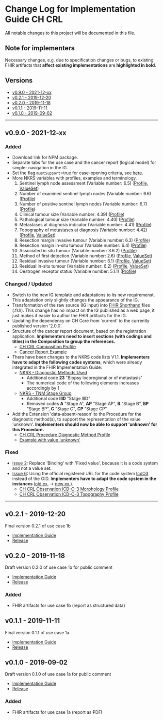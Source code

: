 # Change Log for Implementation Guide CH CRL
All notable changes to this project will be documented in this file.   

## Note for implementers 
Necessary changes, e.g. due to specification changes or bugs, to existing FHIR artifacts that **affect existing implementations** are **highlighted in bold**.

## Versions    
  - [v0.9.0 - 2021-12-xx](#v090---2021-12-xx)
  - [v0.2.1 - 2019-12-20](#v021---2019-12-20)
  - [v0.2.0 - 2019-11-18](#v020---2019-11-18)
  - [v0.1.1 - 2019-11-11](#v011---2019-11-11)
  - [v0.1.0 - 2019-09-02](#v010---2019-09-02)
 
********************************
## v0.9.0 - 2021-12-xx
 
### Added
* Download link for NPM package.
* Separate tabs for the use case and the cancer report (logical model) for simpler navigation in the IG.
* Set the flag `mustSupport`=true for case-opening criteria, see [here](http://build.fhir.org/ig/ahdis/ch-crl/index.html#case-opening-criteria-and-mustsupport).
* More NKRS variables with profiles, examples and terminology.
   1. Sentinel lymph node assessment (Variable number: 6.5) ([Profile](http://build.fhir.org/ig/ahdis/ch-crl/StructureDefinition-ch-crl-observation-sentinellymphnodeassessment.html), [ValueSet](http://build.fhir.org/ig/ahdis/ch-crl/ValueSet-nkrs-sentinellymphnodeassessment.html))
   2. Number of examined sentinel lymph nodes (Variable number: 6.6) ([Profile](http://build.fhir.org/ig/ahdis/ch-crl/StructureDefinition-ch-crl-observation-numberexaminedsentinellymphnodes.html))
   3. Number of positive sentinel lymph nodes (Variable number: 6.7) ([Profile](http://build.fhir.org/ig/ahdis/ch-crl/StructureDefinition-ch-crl-observation-numberpositivesentinellymphnodes.html))
   4. Clinical tumour size (Variable number: 4.39) ([Profile](http://build.fhir.org/ig/ahdis/ch-crl/StructureDefinition-ch-crl-observation-clinicaltumoursize.html))
   5. Pathological tumour size (Variable number: 4.40) ([Profile](http://build.fhir.org/ig/ahdis/ch-crl/StructureDefinition-ch-crl-observation-pathologicaltumoursize.html))   
   6. Metastases at diagnosis indicator (Variable number: 4.41) ([Profile](http://build.fhir.org/ig/ahdis/ch-crl/StructureDefinition-ch-crl-observation-metastasesatdiagnosisindicator.html))  
   7. Topography of metastases at diagnosis (Variable number: 4.42) ([Profile](http://build.fhir.org/ig/ahdis/ch-crl/StructureDefinition-ch-crl-observation-topographymetastasesatdiagnosis.html), [ValueSet](http://build.fhir.org/ig/ahdis/ch-crl/ValueSet-nkrs-topographymetastasesatdiagnosis.html))
   8. Resection margin invasive tumour (Variable number: 6.3) ([Profile](http://build.fhir.org/ig/ahdis/ch-crl/StructureDefinition-ch-crl-observation-resectionmargininvasivetumour.html))  
   9. Resection margin in-situ tumour (Variable number: 6.4) ([Profile](http://build.fhir.org/ig/ahdis/ch-crl/StructureDefinition-ch-crl-observation-resectionmargininsitutumour.html))
   10. Associated in situ tumour (Variable number: 3.6.2) ([Profile](http://build.fhir.org/ig/ahdis/ch-crl/StructureDefinition-ch-crl-observation-associatedinsitutumour.html)) 
   11. Method of first detection (Variable number: 2.6) ([Profile](http://build.fhir.org/ig/ahdis/ch-crl/StructureDefinition-ch-crl-procedure-methodfirstdetection.html), [ValueSet](http://build.fhir.org/ig/ahdis/ch-crl/ValueSet-nkrs-methodfirstdetection.html))
   12. Residual invasive tumour (Variable number: 6.1) ([Profile](http://build.fhir.org/ig/ahdis/ch-crl/StructureDefinition-ch-crl-observation-residualinvasivetumour.html), [ValueSet](http://build.fhir.org/ig/ahdis/ch-crl/ValueSet-nkrs-residualinvasivetumour.html))
   13. Residual in-situ tumour (Variable number: 6.2) ([Profile](http://build.fhir.org/ig/ahdis/ch-crl/StructureDefinition-ch-crl-observation-residualinsitutumour.html), [ValueSet](http://build.fhir.org/ig/ahdis/ch-crl/ValueSet-nkrs-residualinsitutumour.html))
   14. Oestrogen receptor status (Variable number: 5.1.1) ([Profile](http://build.fhir.org/ig/ahdis/ch-crl/StructureDefinition-ch-crl-observation-oestrogenreceptorstatus.html))

### Changed / Updated
* Switch to the new IG template and adaptations to its new requiremenst. This adaptation only slightly changes the appearance of the IG.
* Transformation of the raw source (IG input) into [FHIR Shorthand](http://build.fhir.org/ig/HL7/fhir-shorthand/) files (.fsh). This change has no impact on the IG published as a web page, it just makes it easier to author the FHIR artifacts for the IG.
* Updating the dependency on CH Core from 'current' to the currently published version '2.0.0'.
* Structure of the cancer report document, based on the registration application. **Implementers need to insert sections (with codings and titles) in the Composition to group the references.**
   * [CH CRL Composition Profile](http://build.fhir.org/ig/ahdis/ch-crl/StructureDefinition-ch-crl-composition.html) 
   * [Cancer Report Example](http://build.fhir.org/ig/ahdis/ch-crl/Bundle-BundleStructuredData.html)
* There have been changes to the NKRS code lists V1.1. **Implementers have to adapt the following codes systems**, which were already integrated in the FHIR Implementation Guide: 
   * [NKRS - Diagnostic Methods Used](http://build.fhir.org/ig/ahdis/ch-crl/CodeSystem-nkrs-diagnosticmethodsused.html)
      * Additional code **23** "Biopsy locoregional or of metastasis"
      * The numerical code of the following elements increases accordingly by 1
   * [NKRS - TNM Stage Group](http://build.fhir.org/ig/ahdis/ch-crl/CodeSystem-nkrs-tnmstagegroup.html) 
      * Additional code **IIID** "Stage IIID"
      * Removed codes **A** "Stage A", **AP** "Stage AP", **B** "Stage B", **BP** "Stage BP", **C** "Stage C", **CP** "Stage CP"
* Add the Extension 'data-absent-reason' to the Procedure for the diagnostic method(s), to support the representation of the value 'unknown'. **Implementers should now be able to support 'unknown' for this Procedure.**
   * [CH CRL Procedure Diagnostic Method Profile](http://build.fhir.org/ig/ahdis/ch-crl/branches/master/StructureDefinition-ch-crl-procedure-diagnosticmethod.html)
   * [Example with value 'unknown'](http://build.fhir.org/ig/ahdis/ch-crl/branches/master/Procedure-DiagnosticMethod-Unknown.html)

 
### Fixed
* [Issue 2](https://github.com/ahdis/ch-crl/issues/2): Replace 'Binding' with 'Fixed value', because it is a code system and not a value set.
* [Issue 6](https://github.com/ahdis/ch-crl/issues/6): Using the official registered URL for the code system [IcdO3](https://terminology.hl7.org/CodeSystem-icd-o-3.html) instead of the OID. **Implementers have to adapt the code system in the instances** ([old ex.](https://fhir.ch/ig/ch-crl/0.2.1/Observation-ICD-O-3-Morphology.json.html) -> [new ex.](http://build.fhir.org/ig/ahdis/ch-crl/Observation-ICD-O-3-Morphology.html)).
   * [CH CRL Observation ICD-O-3 Morphology Profile](http://build.fhir.org/ig/ahdis/ch-crl/StructureDefinition-ch-crl-observation-icdo3morphology.html)
   * [CH CRL Observation ICD-O-3 Topography Profile](http://build.fhir.org/ig/ahdis/ch-crl/StructureDefinition-ch-crl-observation-icdo3topography.html) 


*************************

## v0.2.1 - 2019-12-20
Final version 0.2.1 of use case 1b
* [Implementation Guide](https://fhir.ch/ig/ch-crl/0.2.1/index.html)
* [Release](https://github.com/ahdis/ch-crl/releases/tag/v0.2.1)



## v0.2.0 - 2019-11-18		
Draft version 0.2.0 of use case 1b for public comment
* [Implementation Guide](https://fhir.ch/ig/ch-crl/0.2.0/index.html)
* [Release](https://github.com/ahdis/ch-crl/releases/tag/v0.2.0)

### Added
* FHIR artifacts for use case 1b (report as structured data)



## v0.1.1 - 2019-11-11
Final version 0.1.1 of use case 1a
* [Implementation Guide](https://fhir.ch/ig/ch-crl/0.1.1/index.html)
* [Release](https://github.com/ahdis/ch-crl/releases/tag/v0.1.1)



## v0.1.0 - 2019-09-02
Draft version 0.1.0 of use case 1a for public comment
* [Implementation Guide](https://fhir.ch/ig/ch-crl/0.1.0/index.html)
* [Release](https://github.com/ahdis/ch-crl/releases/tag/v0.1.0)

### Added
* FHIR artifacts for use case 1a (report as PDF)